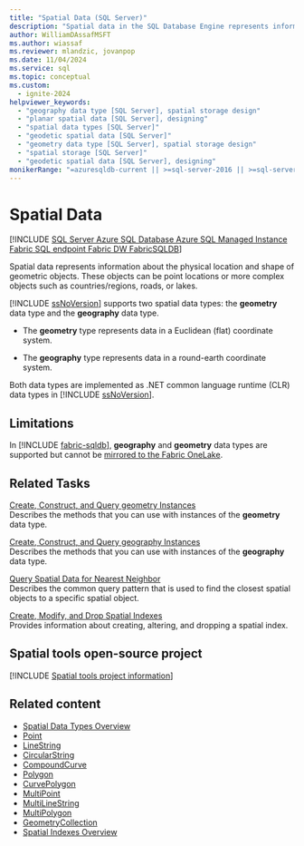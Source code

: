 ```yaml
---
title: "Spatial Data (SQL Server)"
description: "Spatial data in the SQL Database Engine represents information about the physical location and shape of geometric objects."
author: WilliamDAssafMSFT
ms.author: wiassaf
ms.reviewer: mlandzic, jovanpop
ms.date: 11/04/2024
ms.service: sql
ms.topic: conceptual
ms.custom:
  - ignite-2024
helpviewer_keywords:
  - "geography data type [SQL Server], spatial storage design"
  - "planar spatial data [SQL Server], designing"
  - "spatial data types [SQL Server]"
  - "geodetic spatial data [SQL Server]"
  - "geometry data type [SQL Server], spatial storage design"
  - "spatial storage [SQL Server]"
  - "geodetic spatial data [SQL Server], designing"
monikerRange: "=azuresqldb-current || >=sql-server-2016 || >=sql-server-linux-2017 || =azuresqldb-mi-current || =fabric"
---
```

# Spatial Data
[!INCLUDE [SQL Server Azure SQL Database Azure SQL Managed Instance Fabric SQL endpoint Fabric DW FabricSQLDB](../../includes/applies-to-version/sql-asdb-asdbmi-fabricse-fabricdw-fabricsqldb.md)]  

  Spatial data represents information about the physical location and shape of geometric objects. These objects can be point locations or more complex objects such as countries/regions, roads, or lakes.  
  
 [!INCLUDE [ssNoVersion](../../includes/ssnoversion-md.md)] supports two spatial data types: the **geometry** data type and the **geography** data type.  
  
-   The **geometry** type represents data in a Euclidean (flat) coordinate system.  
  
-   The **geography** type represents data in a round-earth coordinate system.  
  
 Both data types are implemented as .NET common language runtime (CLR) data types in [!INCLUDE [ssNoVersion](../../includes/ssnoversion-md.md)].  
  
## Limitations

In [!INCLUDE [fabric-sqldb](../../includes/fabric-sqldb.md)], **geography** and **geometry** data types are supported but cannot be [mirrored to the Fabric OneLake](/fabric/database/sql/mirroring-overview).

<a id="reltasks"></a>

## Related Tasks
 [Create, Construct, and Query geometry Instances](create-construct-and-query-geometry-instances.md)  
 Describes the methods that you can use with instances of the **geometry** data type.  
  
 [Create, Construct, and Query geography Instances](create-construct-and-query-geography-instances.md)  
 Describes the methods that you can use with instances of the **geography** data type.  
  
 [Query Spatial Data for Nearest Neighbor](query-spatial-data-for-nearest-neighbor.md)  
 Describes the common query pattern that is used to find the closest spatial objects to a specific spatial object.  
  
 [Create, Modify, and Drop Spatial Indexes](create-modify-and-drop-spatial-indexes.md)  
 Provides information about creating, altering, and dropping a spatial index.  

## Spatial tools open-source project

[!INCLUDE [Spatial tools project information](../../includes/spatial-tools.md)]

## Related content

- [Spatial Data Types Overview](spatial-data-types-overview.md)
- [Point](point.md)
- [LineString](linestring.md)
- [CircularString](circularstring.md)
- [CompoundCurve](compoundcurve.md)
- [Polygon](polygon.md)
- [CurvePolygon](curvepolygon.md)
- [MultiPoint](multipoint.md)
- [MultiLineString](multilinestring.md)
- [MultiPolygon](multipolygon.md)
- [GeometryCollection](geometrycollection.md)
- [Spatial Indexes Overview](spatial-indexes-overview.md)
